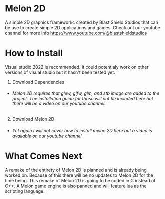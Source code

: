 # Melon 2D
A simple 2D graphics frameworkc created by Blast Shield Studios that can be use to create simple 2D applications and games. Check out our youtube channel for more info https://www.youtube.com/@blastshieldstudios

# How to Install
Visual studio 2022 is recommended. It could potentialy work on other versions of visual studio but it hasn't been tested yet.
1. Download Dependencies 
* ###### Melon 2D requires that glew, glfw, glm, and stb image are added to the project. The installation guide for those will not be included here but there will be a video on our youtube channel.
2. Download Melon 2D
* ###### Yet again I will not cover how to install melon 2D here but a video is available on our youtube channel

# What Comes Next
A remake of the entirety of Melon 2D is planned and is already being worked on. Because of this there will be no updates to Melon 2D for the time being. This remake of Melon 2D is going to be coded in C instead of C++. A Melon game engine is also panned and will feature lua as the scripting language.
